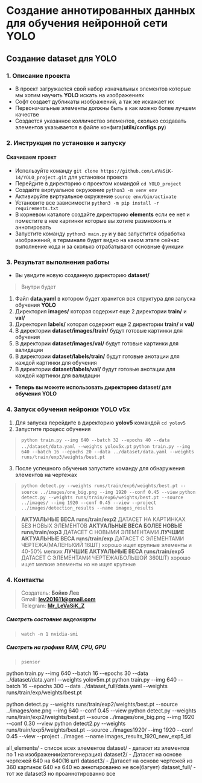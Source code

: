 # **Создание аннотированных данных для обучения нейронной сети YOLO**

## **Создание dataset для YOLO**

### 1. **Описание проекта**
- В проект загружается свой набор изначальных элементов которые мы хотим научить **YOLO** искать на изображениях<br>
- Софт создает дубликаты изображений, а так же искажает их<br>
- Первоначальные элементы должны быть в как можно более лучшем качестве<br>
- Создается указанное колличество элементов, сколько создавать элементов указывается в файле конфига(**utils/configs.py**)

### 2. **Инструкция по установке и запуску**
#### **Скачиваем проект** 
- Используйте команду `git clone https://github.com/LeVaSiK-14/YOLO_project.git` для установки проекта
- Перейдите в директорию с проектом командой `cd YOLO_project`
- Создайте виртуальное окружение `python3 -m venv env`
- Активируйте виртуальное окружение `source env/bin/activate`
- Установите все зависимости `python3 -m pip install -r requirements.txt`
- В корневом каталоге создайте директорию **elements** если ее нет и поместите в нее картинки которые вы хотите размножить и аннотировать
- Запустите команду `python3 main.py` и у вас запустится обработка изображений, в терминале будет видно на каком этапе сейчас выполнение кода и за сколько отрабатывают основные функции

### 3. **Результат выполнения работы**
- Вы увидите новую созданную директорию **dataset/**
> Внутри будет
1. Файл **data.yaml** в котором будет хранится вся структура для запуска обучения **YOLO**
2. Директория **images/** которая содержит еще 2 директории **train/** и **val/** 
3. Директория **labels/** которая содержит еще 2 директории **train/** и **val/** 
4. В директории **dataset/images/train/** будут готовые картинки для обучения
5. В директории **dataset/images/val/** будут готовые картинки для валидации
6. В директории **dataset/labels/train/** будут готовые анотации для каждой картинки для обучения
7. В директории **dataset/labels/val/** будут готовые анотации для каждой картинки для валидации

- **Теперь вы можете использовать директорию dataset/ для обучения YOLO**

### 4. **Запуск обучения нейронки YOLO v5x**
1. Для запуска перейдите в директорию **yolov5** командой `cd yolov5`
2. Запустите процесс обучения 
> `python train.py --img 640 --batch 32 --epochs 40 --data ../dataset/data.yaml --weights yolov5x.pt`
> `python train.py --img 640 --batch 16 --epochs 20 --data ../dataset/data.yaml --weights runs/train/exp3/weights/best.pt`
3. После успешного обучения запустите команду для обнаружения элементов на чертежах
> `python detect.py --weights runs/train/exp6/weights/best.pt --source ../images/one_big.png --img 1920 --conf 0.45 --view`
> `python detect.py --weights runs/train/exp6/weights/best.pt --source ../images/ --img 1920 --conf 0.45 --view --project ../images/detection_results --name images_results`


> **АКТУАЛЬНЫЕ ВЕСА runs/train/exp2** ДАТАСЕТ НА КАРТИНКАХ БЕЗ НОВЫХ ЭЛЕМЕНТОВ
> **АКТУАЛЬНЫЕ ВЕСА БОЛЕЕ НОВЫЕ runs/train/exp3** ДАТАСЕТ С НОВЫМИ ЭЛЕМЕНТАМИ
> **ЛУЧШИЕ АКТУАЛЬНЫЕ ВЕСА runs/train/exp** ДАТАСЕТ С ЭЛЕМЕНТАМИ ЧЕРТЕЖА(МАЛЕНЬКИЙ 16ШТ) хорошо ищет крупные элементы и 40-50% мелких
> **ЛУЧШИЕ АКТУАЛЬНЫЕ ВЕСА runs/train/exp5** ДАТАСЕТ С ЭЛЕМЕНТАМИ ЧЕРТЕЖА(БОЛЬШОЙ 360ШТ) хорошо ищет мелкие элементы но не ищет крупные

### 4. **Контакты**
> Создатель: **Бойко Лев**<br>
> Gmail: **lev201611@gmail.com**<br>
> Telegram: **[Mr_LeVaSiK_Z](https://t.me/Mr_LeVaSiK_Z)**


##### **Смотреть состояние видеокарты**
> `watch -n 1 nvidia-smi`

##### **Смотреть на графике RAM, CPU, GPU**
> `psensor`




python train.py --img 640 --batch 16 --epochs 30 --data ../dataset/data.yaml --weights yolov5m.pt
python train.py --img 640 --batch 16 --epochs 300 --data ../dataset_full/data.yaml --weights runs/train/exp/weights/best.pt


python detect.py --weights runs/train/exp2/weights/best.pt --source ../images/one.png --img 640 --conf 0.45 --view
python detect.py --weights runs/train/exp2/weights/best.pt --source ../images/one_big.png --img 1920 --conf 0.30 --view
python detect2.py --weights runs/train/exp5/weights/best.pt --source ../images1920/ --img 1920 --conf 0.45 --view --project ../images --name images_results_1920_new_exp5_id


all_elements/ - список всех элементов
dataset/ - датасет из элементов по 1 на изображении(автогенерация)
dataset2/ - Датасет на основе чертежей 640 на 640(16 шт)
dataset3/ - Датасет на основе чертежей из 360 картинок 640 на 640 но аннотированно не все(багует)
dataset_full/ - тот же dataset3 но проаннотированно все
